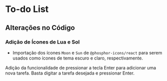 # To-do List

## Alterações no Código

### Adição de Ícones de Lua e Sol

- Importação dos ícones `Moon` e `Sun` de `@phosphor-icons/react` para serem usados como ícones de tema escuro e claro, respectivamente.

Adição da funcionalidade de pressionar a tecla Enter para adicionar uma nova tarefa. Basta digitar a tarefa desejada e pressionar Enter.


